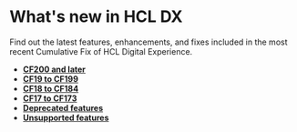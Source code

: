 # What's new in HCL DX

Find out the latest features, enhancements, and fixes included in the most recent Cumulative Fix of HCL Digital Experience.

- **[CF200 and later](cf20/newcf228.md)**
- **[CF19 to CF199](cf19/newcf199.md)**
- **[CF18 to CF184](cf18/newcf184.md)**
- **[CF17 to CF173](cf17/new_cf173.md)**
- **[Deprecated features](deprecated_features.md)**
- **[Unsupported features](unsupported_features.md)**
